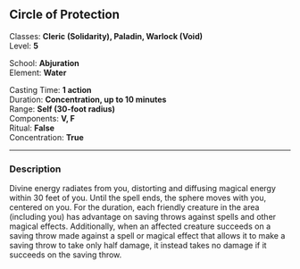 ## Circle of Protection

Classes: **Cleric (Solidarity), Paladin, Warlock (Void)**  
Level: **5**  

School: **Abjuration**  
Element: **Water**  

Casting Time: **1 action**  
Duration: **Concentration, up to 10 minutes**  
Range: **Self (30-foot radius)**  
Components: **V, F**  
Ritual: **False**  
Concentration: **True**  

------

### Description

Divine energy radiates from you, distorting and diffusing magical energy within 30 feet of you. Until the spell ends, the sphere moves with you, centered on you. For the duration, each friendly creature in the area (including you) has advantage on saving throws against spells and other magical effects. Additionally, when an affected creature succeeds on a saving throw made against a spell or magical effect that allows it to make a saving throw to take only half damage, it instead takes no damage if it succeeds on the saving throw.